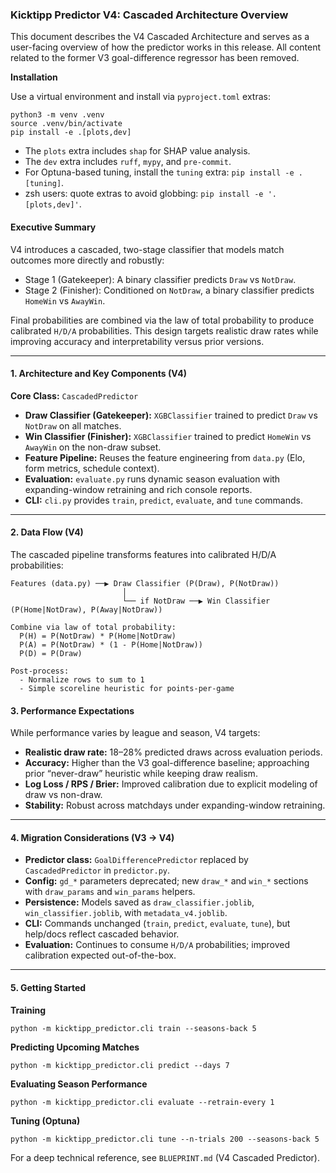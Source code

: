 ### Kicktipp Predictor V4: Cascaded Architecture Overview

This document describes the V4 Cascaded Architecture and serves as a user-facing overview of how the predictor works in this release. All content related to the former V3 goal-difference regressor has been removed.

**Installation**

Use a virtual environment and install via `pyproject.toml` extras:

```
python3 -m venv .venv
source .venv/bin/activate
pip install -e .[plots,dev]
```

- The `plots` extra includes `shap` for SHAP value analysis.
- The `dev` extra includes `ruff`, `mypy`, and `pre-commit`.
- For Optuna-based tuning, install the `tuning` extra: `pip install -e .[tuning]`.
- zsh users: quote extras to avoid globbing: `pip install -e '.[plots,dev]'`.

#### Executive Summary

V4 introduces a cascaded, two-stage classifier that models match outcomes more directly and robustly:

* Stage 1 (Gatekeeper): A binary classifier predicts `Draw` vs `NotDraw`.
* Stage 2 (Finisher): Conditioned on `NotDraw`, a binary classifier predicts `HomeWin` vs `AwayWin`.

Final probabilities are combined via the law of total probability to produce calibrated `H/D/A` probabilities. This design targets realistic draw rates while improving accuracy and interpretability versus prior versions.

---

#### 1. Architecture and Key Components (V4)

**Core Class:** `CascadedPredictor`

* **Draw Classifier (Gatekeeper):** `XGBClassifier` trained to predict `Draw` vs `NotDraw` on all matches.
* **Win Classifier (Finisher):** `XGBClassifier` trained to predict `HomeWin` vs `AwayWin` on the non-draw subset.
* **Feature Pipeline:** Reuses the feature engineering from `data.py` (Elo, form metrics, schedule context).
* **Evaluation:** `evaluate.py` runs dynamic season evaluation with expanding-window retraining and rich console reports.
* **CLI:** `cli.py` provides `train`, `predict`, `evaluate`, and `tune` commands.

---

#### 2. Data Flow (V4)

The cascaded pipeline transforms features into calibrated H/D/A probabilities:

```
Features (data.py) ──▶ Draw Classifier (P(Draw), P(NotDraw))
                         │
                         └── if NotDraw ──▶ Win Classifier (P(Home|NotDraw), P(Away|NotDraw))

Combine via law of total probability:
  P(H) = P(NotDraw) * P(Home|NotDraw)
  P(A) = P(NotDraw) * (1 - P(Home|NotDraw))
  P(D) = P(Draw)

Post-process:
  - Normalize rows to sum to 1
  - Simple scoreline heuristic for points-per-game
```

#### 3. Performance Expectations

While performance varies by league and season, V4 targets:

* **Realistic draw rate:** 18–28% predicted draws across evaluation periods.
* **Accuracy:** Higher than the V3 goal-difference baseline; approaching prior “never-draw” heuristic while keeping draw realism.
* **Log Loss / RPS / Brier:** Improved calibration due to explicit modeling of draw vs non-draw.
* **Stability:** Robust across matchdays under expanding-window retraining.

---

#### 4. Migration Considerations (V3 → V4)

* **Predictor class:** `GoalDifferencePredictor` replaced by `CascadedPredictor` in `predictor.py`.
* **Config:** `gd_*` parameters deprecated; new `draw_*` and `win_*` sections with `draw_params` and `win_params` helpers.
* **Persistence:** Models saved as `draw_classifier.joblib`, `win_classifier.joblib`, with `metadata_v4.joblib`.
* **CLI:** Commands unchanged (`train`, `predict`, `evaluate`, `tune`), but help/docs reflect cascaded behavior.
* **Evaluation:** Continues to consume `H/D/A` probabilities; improved calibration expected out-of-the-box.

---

#### 5. Getting Started

**Training**

```
python -m kicktipp_predictor.cli train --seasons-back 5
```

**Predicting Upcoming Matches**

```
python -m kicktipp_predictor.cli predict --days 7
```

**Evaluating Season Performance**

```
python -m kicktipp_predictor.cli evaluate --retrain-every 1
```

**Tuning (Optuna)**

```
python -m kicktipp_predictor.cli tune --n-trials 200 --seasons-back 5
```

For a deep technical reference, see `BLUEPRINT.md` (V4 Cascaded Predictor).